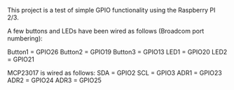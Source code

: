 This project is a test of simple GPIO functionality using the Raspberry PI 2/3.

A few buttons and LEDs have been wired as follows (Broadcom port numbering):

Button1 = GPIO26
Button2 = GPIO19
Button3 = GPIO13
LED1    = GPIO20
LED2    = GPIO21

MCP23017 is wired as follows:
SDA     = GPIO2
SCL     = GPIO3
ADR1    = GPIO23
ADR2    = GPIO24
ADR3    = GPIO25
